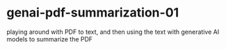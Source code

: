 # genai-pdf-summarization-01
playing around with PDF to text, and then using the text with generative AI models to summarize the PDF
